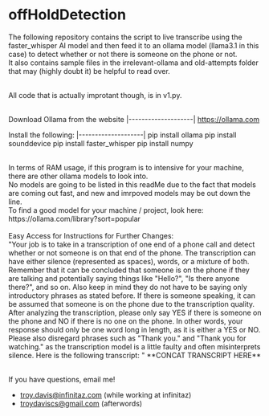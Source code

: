 # offHoldDetection

The following repository contains the script to live transcribe using the faster_whisper AI model and then feed it to an ollama model (llama3.1 in this case) to detect whether or not there is someone on the phone or not. <br />
It also contains sample files in the irrelevant-ollama and old-attempts folder that may (highly doubt it) be helpful to read over.

<br />
All code that is actually improtant though, is in v1.py.
<br />

<br />

Download Ollama from the website
|--------------------|
https://ollama.com
<br />

Install the following:
|--------------------|
pip install ollama
pip install sounddevice
pip install faster_whisper
pip install numpy

<br />
In terms of RAM usage, if this program is to intensive for your machine, there are other ollama models to look into.
<br />
No models are going to be listed in this readMe due to the fact that models are coming out fast, and new and imrpoved models may be out down the line.
<br />
To find a good model for your machine / project, look here: 
https://ollama.com/library?sort=popular
<br />

<br />
Easy Access for Instructions for Further Changes: <br />
"Your job is to take in a transcription of one end of a phone call and detect whether or not someone is on that end of the phone. The transcription can have either silence (represented as spaces), words, or a mixture of both. Remember that it can be concluded that someone is on the phone if they are talking and potentially saying things like "Hello?", "Is there anyone there?", and so on. Also keep in mind they do not have to be saying only introductory phrases as stated before. If there is someone speaking, it can be assumed that someone is on the phone due to the transcription quality. After analyzing the transcription, please only say YES if there is someone on the phone and NO if there is no one on the phone. In other words, your response should only be one word long in length, as it is either a YES or NO. Please also disregard phrases such as "Thank you." and "Thank you for watching." as the transcription model is a little faulty and often misinterprets silence. Here is the following transcript: " **CONCAT TRANSCRIPT HERE**
<br />
<br />

If you have questions, email me!
- troy.davis@infinitaz.com (while working at infinitaz)
- troydaviscs@gmail.com (afterwords)
